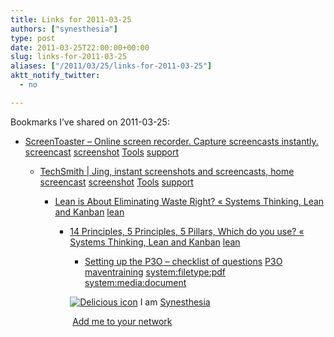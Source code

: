 ```yaml
---
title: Links for 2011-03-25
authors: ["synesthesia"]
type: post
date: 2011-03-25T22:00:00+00:00
slug: links-for-2011-03-25 
aliases: ["/2011/03/25/links-for-2011-03-25"]
aktt_notify_twitter:
  - no

---
```

Bookmarks I&#8217;ve shared on 2011-03-25:

  * [ScreenToaster &#8211; Online screen recorder. Capture screencasts instantly.][1] 
    [screencast][2] [screenshot][3] [Tools][4] [support][5] </li> 
    
      * [TechSmith | Jing, instant screenshots and screencasts, home][6] 
        [screencast][2] [screenshot][3] [Tools][4] [support][5] </li> 
        
          * [Lean is About Eliminating Waste Right? &laquo; Systems Thinking, Lean and Kanban][7] 
            [lean][8] </li> 
            
              * [14 Principles, 5 Principles, 5 Pillars, Which do you use? &laquo; Systems Thinking, Lean and Kanban][9] 
                [lean][8] </li> 
                
                  * [Setting up the P3O &#8211; checklist of questions][10] 
                    [P3O][11] [maventraining][12] [system:filetype:pdf][13] [system:media:document][14] </li> </ul> 
                    
                    <p class="deliciouslink">
                      <a href="https://del.icio.us/synesthesia" title="See all my bookmarks on del.icio.us"><img src="https://www.synesthesia.co.uk/images/deliciousicon.jpg" alt="Delicious icon" /></a>&nbsp;I am <a href="https://del.icio.us/synesthesia" title="See all my bookmarks on del.icio.us">Synesthesia</a>
                    </p>
                    
                    <p class="deliciouslink">
                      <a href="https://del.icio.us/network?add=synesthesia" title="Add me to your del.icio.us network"><img src="https://www.synesthesia.co.uk/images/add.gif" alt="" /></a>&nbsp;<a href="https://del.icio.us/network?add=synesthesia" title="Add me to your del.icio.us network">Add me to your network</a>
                    </p>

 [1]: https://www.screentoaster.com/
 [2]: https://www.delicious.com/synesthesia/screencast
 [3]: https://www.delicious.com/synesthesia/screenshot
 [4]: https://www.delicious.com/synesthesia/Tools
 [5]: https://www.delicious.com/synesthesia/support
 [6]: https://www.techsmith.com/jing
 [7]: https://leanandkanban.wordpress.com/2011/03/22/lean-is-about-eliminating-waste-right
 [8]: https://www.delicious.com/synesthesia/lean
 [9]: https://leanandkanban.wordpress.com/2011/03/23/14-principles-5-principles-5-pillars-which-do-you-use
 [10]: https://www.maventraining.co.uk/media/25/525-setting-up-a-p3o-checklist-of-questions.pdf
 [11]: https://www.delicious.com/synesthesia/P3O
 [12]: https://www.delicious.com/synesthesia/maventraining
 [13]: https://www.delicious.com/synesthesia/system%3Afiletype%3Apdf
 [14]: https://www.delicious.com/synesthesia/system%3Amedia%3Adocument